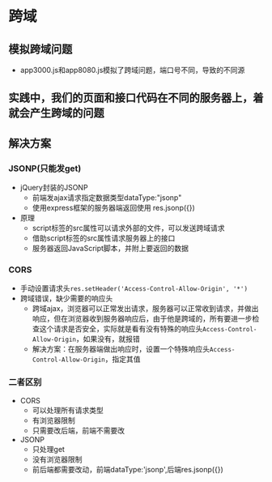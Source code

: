 # 跨域

## 模拟跨域问题
 - app3000.js和app8080.js模拟了跨域问题，端口号不同，导致的不同源

## 实践中，我们的页面和接口代码在不同的服务器上，着就会产生跨域的问题

## 解决方案

### JSONP(只能发get)
 - jQuery封装的JSONP
   - 前端发ajax请求指定数据类型dataType:"jsonp"
   - 使用express框架的服务器端返回使用 res.jsonp({})
 - 原理
   - script标签的src属性可以请求外部的文件，可以发送跨域请求
   - 借助script标签的src属性请求服务器上的接口
   - 服务器返回JavaScript脚本，并附上要返回的数据

### CORS

 - 手动设置请求头`res.setHeader('Access-Control-Allow-Origin', '*')`
 - 跨域错误，缺少需要的响应头
   - 跨域ajax，浏览器可以正常发出请求，服务器可以正常收到请求，并做出响应，但在浏览器收到服务器响应后，由于他是跨域的，所有要进一步检查这个请求是否安全，实际就是看有没有特殊的响应头`Access-Control-Allow-Origin`，如果没有，就报错
   - 解决方案：在服务器端做出响应时，设置一个特殊响应头`Access-Control-Allow-Origin`，指定其值

### 二者区别
 - CORS
   - 可以处理所有请求类型
   - 有浏览器限制
   - 只需要改后端，前端不需要改
 - JSONP
   - 只处理get
   - 没有浏览器限制
   - 前后端都需要改动，前端dataType:'jsonp',后端res.jsonp({})